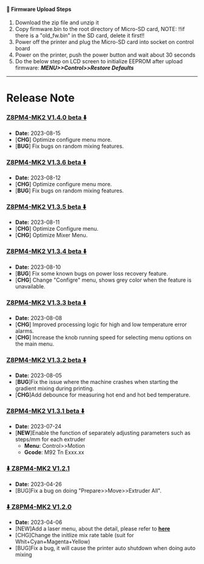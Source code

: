 #### :green_book: Firmware Upload Steps
1. Download the zip file and unzip it
2. Copy firmware.bin to the root directory of Micro-SD card, 
NOTE: !!if there is a "old_fw.bin" in the SD card, delete it first!!
3. Power off the printer and plug the Micro-SD card into socket on control board
4. Power on the printer, push the power button and wait about 30 seconds
5. Do the below step on LCD screen to initialize EEPROM after upload firmware:  ***MENU>>Control>>Restore Defaults***

----
# Release Note
### [Z8PM4-MK2 V1.4.0 beta :arrow_down: ](./Z8PM4MK2_V1_4_0.zip)
- **Date:** 2023-08-15
- [**CHG**] Optimize configure menu more.
- [**BUG**] Fix bugs on random mixing features.

### [Z8PM4-MK2 V1.3.6 beta :arrow_down: ](./Z8PM4MK2_V1_3_6.zip)
- **Date:** 2023-08-12
- [**CHG**] Optimize configure menu more.
- [**BUG**] Fix bugs on random mixing features.

### [Z8PM4-MK2 V1.3.5 beta :arrow_down: ](./Z8PM4MK2_V1_3_5.zip)
- **Date:** 2023-08-11
- [**CHG**] Optimize Configure menu.
- [**CHG**] Optimize Mixer Menu.

### [Z8PM4-MK2 V1.3.4 beta :arrow_down: ](./Z8PM4MK2_V1_3_4.zip)
- **Date:** 2023-08-10
- [**BUG**] Fix some known bugs on power loss recovery feature.
- [**CHG**] Change "Configre" menu, shows grey color when the feature is unavailable.

### [Z8PM4-MK2 V1.3.3 beta :arrow_down: ](./Z8PM4MK2_V1_3_3.zip)
- **Date:** 2023-08-08
- [**CHG**] Improved processing logic for high and low temperature error alarms.
- [**CHG**] Increase the knob running speed for selecting menu options on the main menu.

### [Z8PM4-MK2 V1.3.2 beta :arrow_down: ](./Z8PM4MK2_V1_3_2.zip)
- **Date:** 2023-08-05
- [**BUG**]Fix the issue where the machine crashes when starting the gradient mixing during printing. 
- [**CHG**]Add debounce for measuring hot end and hot bed temperature.


### [Z8PM4-MK2 V1.3.1 beta :arrow_down: ](./Z8PM4MK2_V1_3_1.zip)
- **Date:** 2023-07-24
- [**NEW**]Enable the function of separately adjusting parameters such as steps/mm for each extruder    
  - **Menu**: Control>>Motion    
  - **Gcode**: M92 Tn Exxx.xx 

### [:arrow_down: Z8PM4-MK2 V1.2.1](./Z8PM4MK2_V1_2_1.zip)
- **Date:** 2023-04-26
- [BUG]Fix a bug on doing "Prepare>>Move>>Extruder All".

### [:arrow_down: Z8PM4-MK2 V1.2.0](./Z8PM4MK2_V1_2_0.zip)
- **Date:** 2023-04-06
- [NEW]Add a laser menu, about the detail, please refer to [**here**](https://github.com/ZONESTAR3D/Upgrade-kit-guide/tree/main/Laser_Engraving#two-turn-on-the-laser-engine-feature)
- [CHG]Change the initlize mix rate table (suit for Whit+Cyan+Magenta+Yellow)
- [BUG]Fix a bug, it will cause the printer auto shutdown when doing auto mixing
